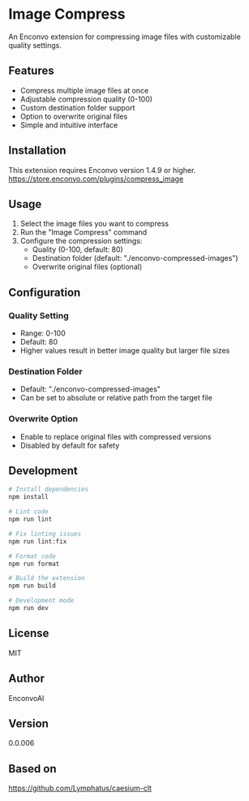 # Image Compress

An Enconvo extension for compressing image files with customizable quality settings.

## Features

- Compress multiple image files at once
- Adjustable compression quality (0-100)
- Custom destination folder support
- Option to overwrite original files
- Simple and intuitive interface

## Installation

This extension requires Enconvo version 1.4.9 or higher.
https://store.enconvo.com/plugins/compress_image

## Usage

1. Select the image files you want to compress
2. Run the "Image Compress" command
3. Configure the compression settings:
   - Quality (0-100, default: 80)
   - Destination folder (default: "./enconvo-compressed-images")
   - Overwrite original files (optional)

## Configuration

### Quality Setting
- Range: 0-100
- Default: 80
- Higher values result in better image quality but larger file sizes

### Destination Folder
- Default: "./enconvo-compressed-images"
- Can be set to absolute or relative path from the target file

### Overwrite Option
- Enable to replace original files with compressed versions
- Disabled by default for safety

## Development

```bash
# Install dependencies
npm install

# Lint code
npm run lint

# Fix linting issues
npm run lint:fix

# Format code
npm run format

# Build the extension
npm run build

# Development mode
npm run dev
```

## License

MIT

## Author

EnconvoAI

## Version

0.0.006



## Based on

https://github.com/Lymphatus/caesium-clt